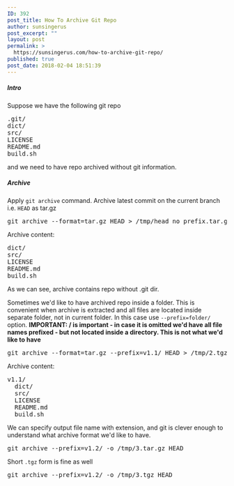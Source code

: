 ```yaml
---
ID: 392
post_title: How To Archive Git Repo
author: sunsingerus
post_excerpt: ""
layout: post
permalink: >
  https://sunsingerus.com/how-to-archive-git-repo/
published: true
post_date: 2018-02-04 18:51:39
---
```

<h5>Intro</h5>
Suppose we have the following git repo
<pre>
.git/
dict/
src/
LICENSE  
README.md  
build.sh  
</pre>
and we need to have repo archived without git information.

<h5>Archive</h5>
Apply <code>git archive</code> command. Archive latest commit on the current branch i.e. <code>HEAD</code> as tar.gz
<pre>
git archive --format=tar.gz HEAD > /tmp/head_no_prefix.tar.gz
</pre>
Archive content:
<pre>
dict/
src/
LICENSE  
README.md  
build.sh  
</pre>

As we can see, archive contains repo without .git dir. 

Sometimes we'd like to have archived repo inside a folder. This is convenient when archive is extracted and all files are located inside separate folder, not in current folder. In this case use <code>--prefix=folder/</code> option. <strong>IMPORTANT: / is important - in case it is omitted we'd have all file names prefixed - but not located inside a directory. This is not what we'd like to have</strong>
<pre>
git archive --format=tar.gz --prefix=v1.1/ HEAD > /tmp/2.tgz
</pre>
Archive content:
<pre>
v1.1/
  dict/
  src/
  LICENSE  
  README.md  
  build.sh  
</pre>

We can specify output file name with extension, and git is clever enough to understand what archive format we'd like to have.
<pre>
git archive --prefix=v1.2/ -o /tmp/3.tar.gz HEAD
</pre>
Short <code>.tgz</code> form is fine as well
<pre>
git archive --prefix=v1.2/ -o /tmp/3.tgz HEAD
</pre>